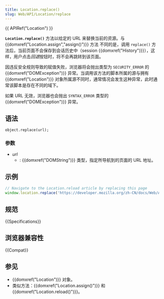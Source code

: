 ```yaml
---
title: Location.replace()
slug: Web/API/Location/replace
---
```


{{ APIRef("Location") }}

**`Location.replace()`** 方法以给定的 URL 来替换当前的资源。与 {{domxref("Location.assign","assign()")}} 方法 不同的是，调用 `replace()` 方法后，当前页面不会保存到会话历史中（session {{domxref("History")}}），这样，用户点击*回退*按钮时，将不会再跳转到该页面。

因违反安全规则导致的赋值失败，浏览器将会抛出类型为 `SECURITY_ERROR` 的 {{domxref("DOMException")}} 异常。当调用该方法的脚本所属的源与拥有 {{domxref("Location")}} 对象所属源不同时，通常情况会发生这种异常，此时通常该脚本是存在不同的域下。

如果 URL 无效，浏览器也会抛出 `SYNTAX_ERROR` 类型的 {{domxref("DOMException")}} 异常。

## 语法

```plain
object.replace(url);
```

### 参数

- _url_
  - : {{domxref("DOMString")}} 类型，指定所导航到的页面的 URL 地址。

## 示例

```js
// Navigate to the Location.reload article by replacing this page
window.location.replace('https://developer.mozilla.org/zh-CN/docs/Web/API/Location/reload');
```

## 规范

{{Specifications}}

## 浏览器兼容性

{{Compat}}

## 参见

- {{domxref("Location")}} 对象。
- 类似方法：{{domxref("Location.assign()")}} 和 {{domxref("Location.reload()")}}。
